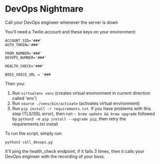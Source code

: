 # DevOps Nightmare

Call your DevOps engineer whenever the server is down

You'll need a Twilio account and these keys on your environment:

```
ACCOUNT_SID='###'
AUTH_TOKEN='###'

FROM_NUMBER='###'
DEVOPS_NUMBER='###'

HEALTH_CHECK='###'

BOSS_VOICE_URL = '###
```

Then you:

1. Run `virtualenv venv` (creates virtual environment in current direction called 'env')
2. Run `source ./venv/bin/activate` (activates virtual environment)
3. Run `pip install -r requirements.txt`. If you have problems with this step (TLS/SSL error), then run `~ brew update && brew upgrade` followed by `python3 -m pip install --upgrade pip`, then retry the requirements.txt install

To run the script, simply run:

```
python3 call_devops.py
```

It'll ping the health_check endpoint, if it fails 3 times, then it calls your DevOps engineer with the recording of your boss.
